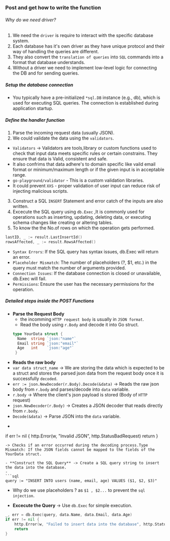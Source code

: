 ### Post and get how to write the function

 ###### Why do we need driver?
1.  We need the `driver` is require to interact with the specific database system.
2. Each database has it's own driver as they have unique protocol and their way of handling the queries are different.
3. They also convert the `translation of queries` into `SQL` commands into a format that database understands.
4. Without a driver we need to implement low-level logic for connecting the DB and for sending queries.

##### Setup the database connection

 - You typically have a pre-initialized `*sql.DB` instance (e.g., db), which is used for executing SQL queries. The connection is established during application startup.

 ##### Define the handler function
 1. Parse the incoming request data (usually JSON).
 2. We could validate the data using the `validators`.
- `Validators` -> Validators are tools,library or custom functions used to check that input data meets specific rules or certain constrains.
 They ensure that data is Valid, consistent and safe.
 - It also confrims that data adhere's to domain specific like vaild email format or minimum/maximum length or if the given input is in acceptable range.
  - `go-playground/validator` - This is a custom validation libraries.
  - It could prevent `XXS` - proper validation of user input can reduce risk of injecting malicious scripts.
 3. Construct a SQL `INSERT` Statement and error catch of the inputs are also written.
 4. Excecute the SQL query using `db.Exec` ,It is commonly used for operations such as inserting, updating, deleting data, or executing schema changes like creating or altering tables.
 5. To know the the No.of rows on which the operation gets performed.
 ```go
 lastID, _ := result.LastInsertId()
rowsAffected, _ := result.RowsAffected()
```
- `Syntax Errors`: If the SQL query has syntax issues, db.Exec will return an error.
- `Placeholder Mismatch`: The number of placeholders (?, $1, etc.) in the query must match the number of arguments provided.
- `Connection Issues`: If the database connection is closed or unavailable, db.Exec will fail.
- `Permissions`: Ensure the user has the necessary permissions for the operation.

##### Detailed steps inside the POST Functions

- **Parse the Request Body** 
  - the incomming `HTTP request body` is usually in `JSON format`.
  - Read the body using `r.Body` and decode it into Go struct.
  ```go
  type YourData struct {
    Name  string `json:"name"`
    Email string `json:"email"`
    Age   int    `json:"age"`
   }
  ```
- **Reads the raw body** 
 - `var data struct_name` -> We are storing the data which is expected to be a struct and stores the parsed json data from the request body once it is successfully `decoded`.
 - `err := json.NewDecoder(r.Body).Decode(&data)` -> Reads the raw json body from `r.body` and parses/decode into `data` variable.
 - `r.body` -> Where the client's json payload is stored (Body of `HTTP` request)
 - `json.NewDecoder(r.Body)` -> Creates a JSON decoder that reads directly from `r.body`.
 - `Decode(&data)` -> Parse JSON into the `data` variable.
 - ```go
  if err != nil {
      http.Error(w, "Invalid JSON", http.StatusBadRequest)
      return
  }
  ``` 
  -> Checks if an error occurred during the decoding process.Type Mismatch: If the JSON fields cannot be mapped to the fields of the YourData struct.

- **Construct the SQL Query** -> Create a SQL query string to insert the data into the database.
 - 
 ```sql
 query := "INSERT INTO users (name, email, age) VALUES ($1, $2, $3)"
```
 - Why do we use placeholders ? as `$1 , $2...` to prevent the `sql injection`.

 - **Excecute the Query** -> Use `db.Exec` for simple execution.
  ```go
  _, err = db.Exec(query, data.Name, data.Email, data.Age)
  if err != nil {
      http.Error(w, "Failed to insert data into the database", http.StatusInternalServerError)
      return
  }
  ```
